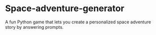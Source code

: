 # Space-adventure-generator
A fun Python game that lets you create a personalized space adventure story by answering prompts.
